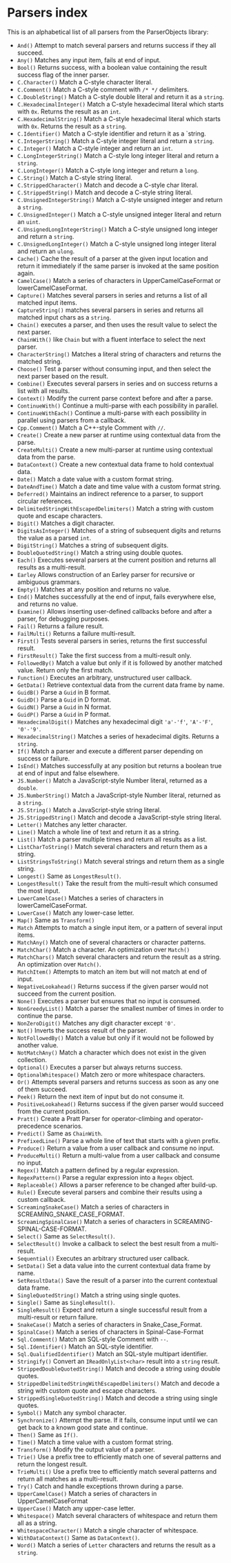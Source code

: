 # Parsers index

This is an alphabetical list of all parsers from the ParserObjects library:

* `And()` Attempt to match several parsers and returns success if they all succeed.
* `Any()` Matches any input item, fails at end of input.
* `Bool()` Returns success, with a boolean value containing the result success flag of the inner parser.
* `C.Character()` Match a C-style character literal.
* `C.Comment()` Match a C-style comment with `/* */` delimiters.
* `C.DoubleString()` Match a C-style double literal and return it as a `string`.
* `C.HexadecimalInteger()` Match a C-style hexadecimal literal which starts with `0x`. Returns the result as an `int`.
* `C.HexadecimalString()` Match a C-style hexadecimal literal which starts with `0x`. Returns the result as a `string`.
* `C.Identifier()` Match a C-style identifier and return it as a `string.
* `C.IntegerString()` Match a C-style integer literal and return a `string`.
* `C.Integer()` Match a C-style integer and return an `int`.
* `C.LongIntegerString()` Match a C-style long integer literal and return a `string`.
* `C.LongInteger()` Match a C-style long integer and return a `long`.
* `C.String()` Match a C-style string literal.
* `C.StrippedCharacter()` Match and decode a C-style char literal.
* `C.StrippedString()` Match and decode a C-style string literal.
* `C.UnsignedIntegerString()` Match a C-style unsigned integer and return a `string`.
* `C.UnsignedInteger()` Match a C-style unsigned integer literal and return an `uint`.
* `C.UnsignedLongIntegerString()` Match a C-style unsigned long integer and return a `string`.
* `C.UnsignedLongInteger()` Match a C-style unsigned long integer literal and return an `ulong`.
* `Cache()` Cache the result of a parser at the given input location and return it immediately if the same parser is invoked at the same position again.
* `CamelCase()` Match a series of characters in UpperCamelCaseFormat or lowerCamelCaseFormat.
* `Capture()` Matches several parsers in series and returns a list of all matched input items.
* `CaptureString()` matches several parsers in series and returns all matched input chars as a `string`.
* `Chain()` executes a parser, and then uses the result value to select the next parser.
* `ChainWith()` like `Chain` but with a fluent interface to select the next parser.
* `CharacterString()` Matches a literal string of characters and returns the matched string.
* `Choose()` Test a parser without consuming input, and then select the next parser based on the result.
* `Combine()` Executes several parsers in series and on success returns a list with all results.
* `Context()` Modify the current parse context before and after a parse.
* `ContinueWith()` Continue a multi-parse with each possibility in parallel.
* `ContinueWithEach()` Continue a multi-parse with each possibility in parallel using parsers from a callback.
* `Cpp.Comment()` Match a C++-style Comment with `//`.
* `Create()` Create a new parser at runtime using contextual data from the parse.
* `CreateMulti()` Create a new multi-parser at runtime using contextual data from the parse.
* `DataContext()` Create a new contextual data frame to hold contextual data.
* `Date()` Match a date value with a custom format string.
* `DateAndTime()` Match a date and time value with a custom format string.
* `Deferred()` Maintains an indirect reference to a parser, to support circular references.
* `DelimitedStringWithEscapedDelimiters()` Match a string with custom quote and escape characters.
* `Digit()` Matches a digit character.
* `DigitsAsInteger()` Matches of a string of subsequent digits and returns the value as a parsed `int`.
* `DigitString()` Matches a string of subsequent digits.
* `DoubleQuotedString()` Match a string using double quotes.
* `Each()` Executes several parsers at the current position and returns all results as a multi-result.
* `Earley` Allows construction of an Earley parser for recursive or ambiguous grammars.
* `Empty()` Matches at any position and returns no value.
* `End()` Matches successfully at the end of input, fails everywhere else, and returns no value.
* `Examine()` Allows inserting user-defined callbacks before and after a parser, for debugging purposes.
* `Fail()` Returns a failure result.
* `FailMulti()` Returns a failure multi-result.
* `First()` Tests several parsers in series, returns the first successful result.
* `FirstResult()` Take the first success from a multi-result only.
* `FollowedBy()` Match a value but only if it is followed by another matched value. Return only the first match.
* `Function()` Executes an arbitrary, unstructured user callback.
* `GetData()` Retrieve contextual data from the current data frame by name.
* `GuidB()` Parse a `Guid` in B format.
* `GuidD()` Parse a `Guid` in D format.
* `GuidN()` Parse a `Guid` in N format.
* `GuidP()` Parse a `Guid` in P format.
* `HexadecimalDigit()` Matches any hexadecimal digit `'a'-'f'`, `'A'-'F'`, `'0'-'9'`.
* `HexadecimalString()` Matches a series of hexadecimal digits. Returns a `string`.
* `If()` Match a parser and execute a different parser depending on success or failure.
* `IsEnd()` Matches successfully at any position but returns a boolean true at end of input and false elsewhere.
* `JS.Number()` Match a JavaScript-style Number literal, returned as a `double`.
* `JS.NumberString()` Match a JavaScript-style Number literal, returned as a `string`.
* `JS.String()` Match a JavaScript-style string literal.
* `JS.StrippedString()` Match and decode a JavaScript-style string literal.
* `Letter()` Matches any letter character.
* `Line()` Match a whole line of text and return it as a string.
* `List()` Match a parser multiple times and return all results as a list.
* `ListCharToString()` Match several characters and return them as a string.
* `ListStringsToString()` Match several strings and return them as a single string.
* `Longest()` Same as `LongestResult()`.
* `LongestResult()` Take the result from the multi-result which consumed the most input.
* `LowerCamelCase()` Matches a series of characters in lowerCamelCaseFormat.
* `LowerCase()` Match any lower-case letter.
* `Map()` Same as `Transform()`
* `Match` Attempts to match a single input item, or a pattern of several input items.
* `MatchAny()` Match one of several characters or character patterns.
* `MatchChar()` Match a character. An optimization over `Match()`
* `MatchChars()` Match several characters and return the result as a string. An optimization over `Match()`.
* `MatchItem()` Attempts to match an item but will not match at end of input.
* `NegativeLookahead()` Returns success if the given parser would not succeed from the current position.
* `None()` Executes a parser but ensures that no input is consumed.
* `NonGreedyList()` Match a parser the smallest number of times in order to continue the parse.
* `NonZeroDigit()` Matches any digit character except `'0'`.
* `Not()` Inverts the success result of the parser.
* `NotFollowedBy()` Match a value but only if it would not be followed by another value.
* `NotMatchAny()` Match a character which does not exist in the given collection.
* `Optional()` Executes a parser but always returns success.
* `OptionalWhitespace()` Match zero or more whitespace characters.
* `Or()` Attempts several parsers and returns success as soon as any one of them succeed.
* `Peek()` Return the next item of input but do not consume it.
* `PositiveLookahead()` Returns success if the given parser would succeed from the current position.
* `Pratt()` Create a Pratt Parser for operator-climbing and operator-precedence scenarios.
* `Predict()` Same as `ChainWith`.
* `PrefixedLine()` Parse a whole line of text that starts with a given prefix.
* `Produce()` Return a value from a user callback and consume no input.
* `ProduceMulti()` Return a multi-value from a user callback and consume no input.
* `Regex()` Match a pattern defined by a regular expression.
* `RegexPattern()` Parse a regular expression into a `Regex` object.
* `Replaceable()` Allows a parser reference to be changed after build-up.
* `Rule()` Execute several parsers and combine their results using a custom callback.
* `ScreamingSnakeCase()` Match a series of characters in SCREAMING_SNAKE_CASE_FORMAT.
* `ScreamingSpinalCase()` Match a series of characters in SCREAMING-SPINAL-CASE-FORMAT.
* `Select()` Same as `SelectResult()`.
* `SelectResult()` Invoke a callback to select the best result from a multi-result.
* `Sequential()` Executes an arbitrary structured user callback.
* `SetData()` Set a data value into the current contextual data frame by name.
* `SetResultData()` Save the result of a parser into the current contextual data frame.
* `SingleQuotedString()` Match a string using single quotes.
* `Single()` Same as `SingleResult()`.
* `SingleResult()` Expect and return a single successful result from a multi-result or return failure.
* `SnakeCase()` Match a series of characters in Snake_Case_Format.
* `SpinalCase()` Match a series of characters in Spinal-Case-Format
* `Sql.Comment()` Match an SQL-style Comment with `--`.
* `Sql.Identifier()` Match an SQL-style identifier.
* `Sql.QualifiedIdentifier()` Match an SQL-style multipart identifier.
* `Stringify()` Convert an `IReadOnlyList<char>` result into a `string` result.
* `StrippedDoubleQuotedString()` Match and decode a string using double quotes.
* `StrippedDelimitedStringWithEscapedDelimiters()` Match and decode a string with custom quote and escape characters.
* `StrippedSingleQuotedString()` Match and decode a string using single quotes.
* `Symbol()` Match any symbol character.
* `Synchronize()` Attempt the parse. If it fails, consume input until we can get back to a known good state and continue.
* `Then()` Same as `If()`.
* `Time()` Match a time value with a custom format string.
* `Transform()` Modify the output value of a parser.
* `Trie()` Use a prefix tree to efficiently match one of several patterns and return the longest result.
* `TrieMulti()` Use a prefix tree to efficiently match several patterns and return all matches as a multi-result.
* `Try()` Catch and handle exceptions thrown during a parse.
* `UpperCamelCase()` Match a series of characters in UpperCamelCaseFormat
* `UpperCase()` Match any upper-case letter.
* `Whitespace()` Match several characters of whitespace and return them all as a string.
* `WhitespaceCharacter()` Match a single character of whitespace.
* `WithDataContext()` Same as `DataContext()`.
* `Word()` Match a series of `Letter` characters and returns the result as a `string`.

